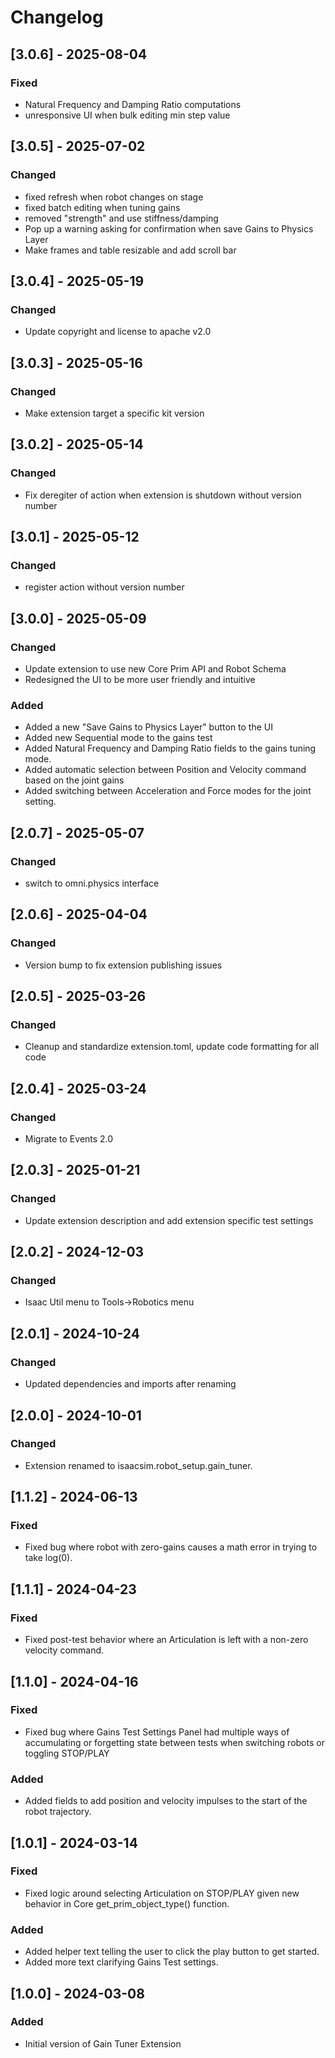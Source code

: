 # Changelog
## [3.0.6] - 2025-08-04
### Fixed
- Natural Frequency and Damping Ratio computations
- unresponsive UI when bulk editing min step value

## [3.0.5] - 2025-07-02
### Changed
- fixed refresh when robot changes on stage
- fixed batch editing when tuning gains
- removed "strength" and use stiffness/damping
- Pop up a warning asking for confirmation when save Gains to Physics Layer
- Make frames and table resizable and add scroll bar

## [3.0.4] - 2025-05-19
### Changed
- Update copyright and license to apache v2.0

## [3.0.3] - 2025-05-16
### Changed
- Make extension target a specific kit version

## [3.0.2] - 2025-05-14
### Changed
- Fix deregiter of action when extension is shutdown without version number

## [3.0.1] - 2025-05-12
### Changed
- register action without version number

## [3.0.0] - 2025-05-09
### Changed
- Update extension to use new Core Prim API and Robot Schema
- Redesigned the UI to be more user friendly and intuitive

### Added
- Added a new "Save Gains to Physics Layer" button to the UI
- Added new Sequential mode to the gains test
- Added Natural Frequency and Damping Ratio fields to the gains tuning mode.
- Added automatic selection between Position and Velocity command based on the joint gains
- Added switching between Acceleration and Force modes for the joint setting.

## [2.0.7] - 2025-05-07
### Changed
- switch to omni.physics interface

## [2.0.6] - 2025-04-04
### Changed
- Version bump to fix extension publishing issues

## [2.0.5] - 2025-03-26
### Changed
- Cleanup and standardize extension.toml, update code formatting for all code

## [2.0.4] - 2025-03-24
### Changed
- Migrate to Events 2.0

## [2.0.3] - 2025-01-21
### Changed
- Update extension description and add extension specific test settings

## [2.0.2] - 2024-12-03
### Changed
- Isaac Util menu to Tools->Robotics menu

## [2.0.1] - 2024-10-24
### Changed
- Updated dependencies and imports after renaming

## [2.0.0] - 2024-10-01
### Changed
- Extension renamed to isaacsim.robot_setup.gain_tuner.

## [1.1.2] - 2024-06-13
### Fixed
- Fixed bug where robot with zero-gains causes a math error in trying to take log(0).

## [1.1.1] - 2024-04-23
### Fixed
- Fixed post-test behavior where an Articulation is left with a non-zero velocity command.

## [1.1.0] - 2024-04-16
### Fixed
- Fixed bug where Gains Test Settings Panel had multiple ways of accumulating or forgetting state between tests when switching robots or toggling STOP/PLAY

### Added
- Added fields to add position and velocity impulses to the start of the robot trajectory.

## [1.0.1] - 2024-03-14
### Fixed
- Fixed logic around selecting Articulation on STOP/PLAY given new behavior in Core get_prim_object_type() function.

### Added
- Added helper text telling the user to click the play button to get started.
- Added more text clarifying Gains Test settings.

## [1.0.0] - 2024-03-08
### Added
- Initial version of Gain Tuner Extension
